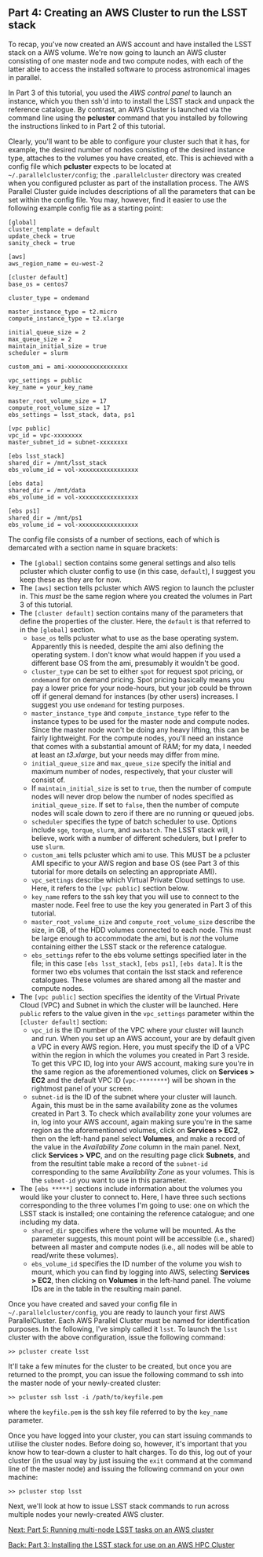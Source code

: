 ## Part 4: Creating an AWS Cluster to run the LSST stack

To recap, you've now created an AWS account and have installed the LSST stack on a AWS volume. We're now going to launch an AWS cluster consisting of one master node and two compute nodes, with each of the latter able to access the installed software to process astronomical images in parallel.

In Part 3 of this tutorial, you used the *AWS control panel* to launch an instance, which you then ssh'd into to install the LSST stack and unpack the reference catalogue. By contrast, an AWS Cluster is launched via the command line using the **pcluster** command that you installed by following the instructions linked to in Part 2 of this tutorial.

Clearly, you'll want to be able to configure your cluster such that it has, for example, the desired number of nodes consisting of the desired instance type, attaches to the volumes you have created, etc. This is achieved with a config file which **pcluster** expects to be located at `~/.parallelcluster/config`; the `.parallelcluster` directory was created when you configured pcluster as part of the installation process. The AWS Parallel Cluster guide includes descriptions of all the parameters that can be set within the config file. You may, however, find it easier to use the following example config file as a starting point:

    [global]
    cluster_template = default
    update_check = true
    sanity_check = true
    
    [aws]
    aws_region_name = eu-west-2
    
    [cluster default]
    base_os = centos7

    cluster_type = ondemand

    master_instance_type = t2.micro
    compute_instance_type = t2.xlarge
    
    initial_queue_size = 2
    max_queue_size = 2
    maintain_initial_size = true
    scheduler = slurm

    custom_ami = ami-xxxxxxxxxxxxxxxxx

    vpc_settings = public
    key_name = your_key_name

    master_root_volume_size = 17
    compute_root_volume_size = 17
    ebs_settings = lsst_stack, data, ps1

    [vpc public]
    vpc_id = vpc-xxxxxxxx
    master_subnet_id = subnet-xxxxxxxx

    [ebs lsst_stack]
    shared_dir = /mnt/lsst_stack
    ebs_volume_id = vol-xxxxxxxxxxxxxxxxx

    [ebs data]
    shared_dir = /mnt/data
    ebs_volume_id = vol-xxxxxxxxxxxxxxxxx

    [ebs ps1]
    shared_dir = /mnt/ps1
    ebs_volume_id = vol-xxxxxxxxxxxxxxxxx

The config file consists of a number of sections, each of which is demarcated with a section name in square brackets: 
- The `[global]` section contains some general settings and also tells pcluster which cluster config to use (in this case, `default`), I suggest you keep these as they are for now.
- The `[aws]` section tells pcluster which AWS region to launch the pcluster in. This *must* be the same region where you created the volumes in Part 3 of this tutorial.
- The `[cluster default]` section contains many of the parameters that define the properties of the cluster. Here, the `default` is that referred to in the `[global]` section.
  - `base_os` tells pcluster what to use as the base operating system. Apparently this is needed, despite the ami also defining the operating system. I don't know what would happen if you used a different base OS from the ami, presumably it wouldn't be good.
  - `cluster_type` can be set to either `spot` for request spot pricing, or `ondemand` for on demand pricing. Spot pricing basically means you pay a lower price for your node-hours, but your job could be thrown off if general demand for instances (by other users) increases. I suggest you use `ondemand` for testing purposes.
  - `master_instance_type` and `compute_instance_type` refer to the instance types to be used for the master node and compute nodes. Since the master node won't be doing any heavy lifting, this can be fairly lightweight. For the compute nodes, you'll need an instance that comes with a substantial amount of RAM; for my data, I needed at least an *t3.xlarge*, but your needs may differ from mine.
  - `initial_queue_size` and `max_queue_size` specify the initial and maximum number of nodes, respectively, that your cluster will consist of.
  - If `maintain_initial_size` is set to `true`, then the number of compute nodes will never drop below the number of nodes specified as `initial_queue_size`. If set to `false`, then the number of compute nodes will scale down to zero if there are no running or queued jobs.
  - `scheduler` specifies the type of batch scheduler to use. Options include `sge`, `torque`, `slurm`, and `awsbatch`. The LSST stack will, I believe, work with a number of different schedulers, but I prefer to use `slurm`.
  - `custom_ami` tells pcluster which ami to use. This MUST be a pcluster AMI specific to your AWS region and base OS (see Part 3 of this tutorial for more details on selecting an appropriate AMI).
  - `vpc_settings` describe which Virtual Private Cloud settings to use. Here, it refers to the `[vpc public]` section below.
  - `key_name` refers to the ssh key that you will use to connect to the master node. Feel free to use the key you generated in Part 3 of this tutorial.
  - `master_root_volume_size` and `compute_root_volume_size` describe the size, in GB, of the HDD volumes connected to each node. This must be large enough to accommodate the ami, but is *not* the volume containing either the LSST stack or the reference catalogue.
  - `ebs_settings` refer to the ebs volume settings specified later in the file; in this case `[ebs lsst_stack]`, `[ebs ps1]`, `[ebs data]`. It is the former two ebs volumes that contain the lsst stack and reference catalogues. These volumes are shared among all the master and compute nodes.
- The `[vpc public]` section specifies the identity of the Virtual Private Cloud (VPC) and Subnet in which the cluster will be launched. Here `public` refers to the value given in the `vpc_settings` parameter within the `[cluster default]` section:
  - `vpc_id` is the ID number of the VPC where your cluster will launch and run. When you set up an AWS account, your are by default given a VPC in every AWS region. Here, you must specify the ID of a VPC within the region in which the volumes you created in Part 3 reside. To get this VPC ID, log into your AWS account, making sure you're in the same region as the aforementioned volumes, click on **Services > EC2** and the default VPC ID (`vpc-********`) will be shown in the rightmost panel of your screen.
  - `subnet-id` is the ID of the subnet where your cluster will launch. Again, this must be in the same availability zone as the volumes created in Part 3. To check which availability zone your volumes are in, log into your AWS account, again making sure you're in the same region as the aforementioned volumes, click on **Services > EC2**, then on the left-hand panel select **Volumes**, and make a record of the value in the *Availability Zone* column in the main panel. Next, click **Services > VPC**, and on the resulting page click **Subnets**, and from the resultint table make a record of the `subnet-id` corresponding to the same *Availability Zone* as your volumes. This is the `subnet-id` you want to use in this parameter.
- The `[ebs *****]` sections include information about the volumes you would like your cluster to connect to. Here, I have three such sections corresponding to the three volumes I'm going to use: one on which the LSST stack is installed; one containing the reference catalogue; and one including my data.
  - `shared_dir` specifies where the volume will be mounted. As the parameter suggests, this mount point will be accessible (i.e., shared) between all master and compute nodes (i.e., all nodes will be able to read/write these volumes).
  - `ebs_volume_id` specifies the ID number of the volume you wish to mount, which you can find by logging into AWS, selecting **Services > EC2**, then clicking on **Volumes** in the left-hand panel. The volume IDs are in the table in the resulting main panel.

Once you have created and saved your config file in `~/.parallelcluster/config`, you are ready to launch your first AWS ParallelCluster. Each AWS Parallel Cluster must be named for identification purposes. In the following, I've simply called it `lsst`. To launch the `lsst` cluster with the above configuration, issue the following command:

    >> pcluster create lsst
    
 It'll take a few minutes for the cluster to be created, but once you are returned to the prompt, you can issue the following command to ssh into the master node of your newly-created cluster:
 
    >> pcluster ssh lsst -i /path/to/keyfile.pem
    
where the `keyfile.pem` is the ssh key file referred to by the `key_name` parameter.

Once you have logged into your cluster, you can start issuing commands to utilise the cluster nodes. Before doing so, however, it's important that you know how to tear-down a cluster to halt charges. To do this, log out of your cluster (in the usual way by just issuing the `exit` command at the command line of the master node) and issuing the following command on your own machine:

    >> pcluster stop lsst
    
Next, we'll look at how to issue LSST stack commands to run across multiple nodes your newly-created AWS cluster.

[Next: Part 5: Running multi-node LSST tasks on an AWS cluster](./runtasks.md)

[Back: Part 3: Installing the LSST stack for use on an AWS HPC Cluster](./lsstinstall.md)
